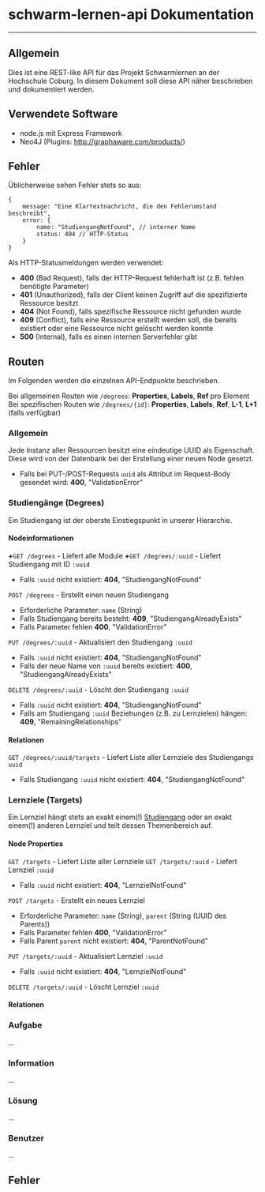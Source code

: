 # schwarm-lernen-api Dokumentation
---
## Allgemein
Dies ist eine REST-like API für das Projekt Schwarmlernen an der Hochschule Coburg.
In diesem Dokument soll diese API näher beschrieben und dokumentiert werden.

## Verwendete Software
* node.js mit Express Framework
* Neo4J (Plugins: http://graphaware.com/products/)

## Fehler
Üblicherweise sehen Fehler stets so aus: 

	{
		message: "Eine Klartextnachricht, die den Fehlerumstand beschreibt",
		error: {
			name: "StudiengangNotFound", // interner Name
			status: 404 // HTTP-Status
		}
	}

Als HTTP-Statusmeldungen werden verwendet:

- **400** (Bad Request), falls der HTTP-Request fehlerhaft ist (z.B. fehlen benötigte Parameter)
- **401** (Unauthorized), falls der Client keinen Zugriff auf die spezifizierte Ressource besitzt
- **404** (Not Found), falls spezifische Ressource nicht gefunden wurde
- **409** (Conflict), falls eine Ressource erstellt werden soll, die bereits existiert oder eine Ressource nicht gelöscht werden konnte
- **500** (Internal), falls es einen internen Serverfehler gibt

## Routen
Im Folgenden werden die einzelnen API-Endpunkte beschrieben.

Bei allgemeinen Routen wie `/degrees`: **Properties**, **Labels**, **Ref** pro Element
Bei spezifischen Routen wie `/degrees/{id}`: **Properties**, **Labels**, **Ref**, **L-1**, **L+1** (falls verfügbar)

### Allgemein
Jede Instanz aller Ressourcen besitzt eine eindeutige UUID als Eigenschaft. Diese wird von der Datenbank bei der Erstellung einer neuen Node gesetzt. 

- Falls bei PUT-/POST-Requests `uuid` als Attribut im Request-Body gesendet wird: **400**, "ValidationError"

### <a name="studiengang">Studiengänge (Degrees)</a>
Ein Studiengang ist der oberste Einstiegspunkt in unserer Hierarchie.

#### Nodeinformationen
**+**`GET /degrees` - Liefert alle Module
**+**`GET /degrees/:uuid` - Liefert Studiengang mit ID `:uuid`

- Falls `:uuid` nicht existiert: **404**, "StudiengangNotFound" 

`POST /degrees` - Erstellt einen neuen Studiengang

- Erforderliche Parameter: `name` (String)
- Falls Studiengang bereits besteht: **409**, "StudiengangAlreadyExists"
- Falls Parameter fehlen **400**, "ValidationError"

`PUT /degrees/:uuid` - Aktualisiert den Studiengang `:uuid`

- Falls `:uuid` nicht existiert: **404**, "StudiengangNotFound"
- Falls der neue Name von `:uuid` bereits existiert: **400**, "StudiengangAlreadyExists"

`DELETE /degrees/:uuid` - Löscht den Studiengang `:uuid`

- Falls `:uuid` nicht existiert: **404**, "StudiengangNotFound"
- Falls am Studiengang `:uuid` Beziehungen (z.B. zu Lernzielen) hängen: **409**, "RemainingRelationships"

#### Relationen
`GET /degrees/:uuid/targets` - Liefert Liste aller Lernziele des Studiengangs `uuid`

- Falls Studiengang `:uuid` nicht existiert: **404**, "StudiengangNotFound"

### <a name="lernziele">Lernziele (Targets)</a>
Ein Lernziel hängt stets an exakt einem(!) [Studiengang](#studiengang) oder an exakt einem(!) anderen Lernziel und teilt dessen Themenbereich auf.

#### Node Properties
`GET /targets` - Liefert Liste aller Lernziele
`GET /targets/:uuid` - Liefert Lernziel `:uuid`

- Falls `:uuid` nicht existiert: **404**, "LernzielNotFound"

`POST /targets` - Erstellt ein neues Lernziel

- Erforderliche Parameter: `name` (String), `parent` (String (UUID des Parents))
- Falls Parameter fehlen **400**, "ValidationError"
- Falls Parent `parent` nicht existiert: **404**, "ParentNotFound"

`PUT /targets/:uuid` - Aktualisiert Lernziel `:uuid`

- Falls `:uuid` nicht existiert: **404**, "LernzielNotFound"

`DELETE /targets/:uuid` - Löscht Lernziel `:uuid`


#### Relationen

### <a name="aufgabe">Aufgabe</a>
...
### <a name="information">Information</a>
...
### <a name="lösung">Lösung</a>
...
### <a name="benutzer">Benutzer</a>
...
## <a name="fehler">Fehler</a>